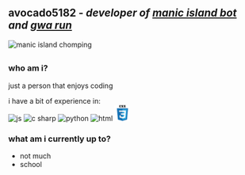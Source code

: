 ## avocado5182 - _developer of [manic island bot](https://github.com/avocado5182/manic-island-bot) and [gwa run](https://github.com/avocado5182/gwarun)_

![manic island chomping](https://camo.githubusercontent.com/d0e27f505fef14198d5b4c6075b15d6aa9c0fe8b0083e933a710c53288138e8d/68747470733a2f2f63646e2e646973636f72646170702e636f6d2f656d6f6a69732f3737393832383439353933323938313237392e6769663f763d31)

## <!-- like an <hr> (***) but the line is consistent with the line preceding it -->

### who am i?
just a person that enjoys coding

i have a bit of experience in: <br>
<img src="https://upload.wikimedia.org/wikipedia/commons/thumb/9/99/Unofficial_JavaScript_logo_2.svg/1024px-Unofficial_JavaScript_logo_2.svg.png" alt="js" width="32" height="32"> 
<img src="https://dannymcgee.gallerycdn.vsassets.io/extensions/dannymcgee/csharp-grammar-extended/1.1.1/1576121453694/Microsoft.VisualStudio.Services.Icons.Default" alt="c sharp" width="32" height="32"> 
<img src="https://cdn3.iconfinder.com/data/icons/logos-and-brands-adobe/512/267_Python-512.png" alt="python" width="32" height="32">
<img src="https://cdn.iconscout.com/icon/free/png-256/html-59-225995.png" alt="html" width="32" height="32">
<img src="https://raw.githubusercontent.com/github/explore/6c6508f34230f0ac0d49e847a326429eefbfc030/topics/css/css.png" alt="css" width="32" height="32">

### what am i currently up to?
- not much
- school
